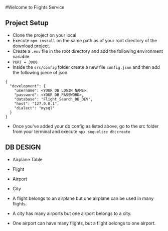 #Welcome to Flights Service

## Project Setup
- Clone the project on your local
- Execute `npm install` on the same path as of your root directory of the download project.
- Create a `.env` file in the root directory and add the following environment variable.
- `PORT = 3000`
- Inside the `src/config` folder create a new file `config.json` and then add the following piece of json

```
{
  "development": {
    "username": <YOUR DB LOGIN NAME>,
    "password": <YOUR DB PASSWORD>,
    "database": "Flight_Search_DB_DEV",
    "host": "127.0.0.1",
    "dialect": "mysql"
  }
}

```
- Once you've added your db config as listed above, go to the src folder from your terminal and execute `npx sequelize db:create`

## DB DESIGN
  - Airplane Table
  - Flight
  - Airport
  - City

  - A flight belongs to an airplane but one airplane can be used in many flights.
  - A city has many airports but one airport belongs to a city.
  - One airport can have many flights, but a flight belongs to one airport.